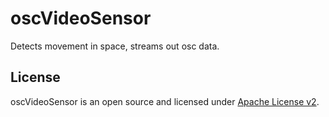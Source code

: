 oscVideoSensor
=====
Detects movement in space, streams out osc data.

License
--------------------

oscVideoSensor is an open source and licensed under
[Apache License v2](http://www.apache.org/licenses/LICENSE-2.0.html).